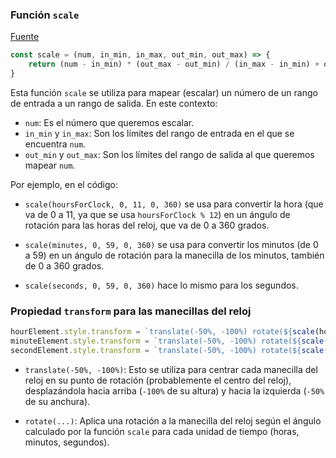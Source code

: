 
### Función `scale`
[Fuente](https://stackoverflow.com/questions/10756313/javascript-jquery-map-a-range-of-numbers-to-another-range-of-numbers)

```javascript
const scale = (num, in_min, in_max, out_min, out_max) => {
    return (num - in_min) * (out_max - out_min) / (in_max - in_min) + out_min;
}
```

Esta función `scale` se utiliza para mapear (escalar) un número de un rango de entrada a un rango de salida. En este contexto:

- `num`: Es el número que queremos escalar.
- `in_min` y `in_max`: Son los límites del rango de entrada en el que se encuentra `num`.
- `out_min` y `out_max`: Son los límites del rango de salida al que queremos mapear `num`.

Por ejemplo, en el código:

- `scale(hoursForClock, 0, 11, 0, 360)` se usa para convertir la hora (que va de 0 a 11, ya que se usa `hoursForClock % 12`) en un ángulo de rotación para las horas del reloj, que va de 0 a 360 grados.

- `scale(minutes, 0, 59, 0, 360)` se usa para convertir los minutos (de 0 a 59) en un ángulo de rotación para la manecilla de los minutos, también de 0 a 360 grados.

- `scale(seconds, 0, 59, 0, 360)` hace lo mismo para los segundos.

### Propiedad `transform` para las manecillas del reloj

```javascript
hourElement.style.transform = `translate(-50%, -100%) rotate(${scale(hoursForClock, 0, 11, 0, 360)}deg)`
minuteElement.style.transform = `translate(-50%, -100%) rotate(${scale(minutes, 0, 59, 0, 360)}deg)`
secondElement.style.transform = `translate(-50%, -100%) rotate(${scale(seconds, 0, 59, 0, 360)}deg)`
```

- `translate(-50%, -100%)`: Esto se utiliza para centrar cada manecilla del reloj en su punto de rotación (probablemente el centro del reloj), desplazándola hacia arriba (`-100%` de su altura) y hacia la izquierda (`-50%` de su anchura).

- `rotate(...)`: Aplica una rotación a la manecilla del reloj según el ángulo calculado por la función `scale` para cada unidad de tiempo (horas, minutos, segundos).

